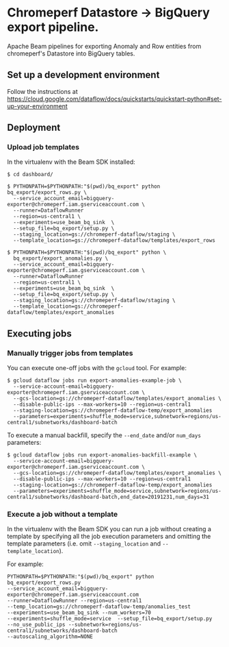 # Chromeperf Datastore → BigQuery export pipeline.

Apache Beam pipelines for exporting Anomaly and Row entities from chromeperf's
Datastore into BigQuery tables.

## Set up a development environment

Follow the instructions at
https://cloud.google.com/dataflow/docs/quickstarts/quickstart-python#set-up-your-environment

## Deployment

### Upload job templates

In the virtualenv with the Beam SDK installed:

```
$ cd dashboard/
```

```
$ PYTHONPATH=$PYTHONPATH:"$(pwd)/bq_export" python bq_export/export_rows.py \
  --service_account_email=bigquery-exporter@chromeperf.iam.gserviceaccount.com \
  --runner=DataflowRunner
  --region=us-central1 \
  --experiments=use_beam_bq_sink  \
  --setup_file=bq_export/setup.py \
  --staging_location=gs://chromeperf-dataflow/staging \
  --template_location=gs://chromeperf-dataflow/templates/export_rows
```

```
$ PYTHONPATH=$PYTHONPATH:"$(pwd)/bq_export" python \
  bq_export/export_anomalies.py \
  --service_account_email=bigquery-exporter@chromeperf.iam.gserviceaccount.com \
  --runner=DataflowRunner
  --region=us-central1 \
  --experiments=use_beam_bq_sink  \
  --setup_file=bq_export/setup.py \
  --staging_location=gs://chromeperf-dataflow/staging \
  --template_location=gs://chromeperf-dataflow/templates/export_anomalies
```

## Executing jobs

### Manually trigger jobs from templates

You can execute one-off jobs with the `gcloud` tool.  For example:

```
$ gcloud dataflow jobs run export-anomalies-example-job \
  --service-account-email=bigquery-exporter@chromeperf.iam.gserviceaccount.com \
  --gcs-location=gs://chromeperf-dataflow/templates/export_anomalies \
  --disable-public-ips --max-workers=10 --region=us-central1
  --staging-location=gs://chromeperf-dataflow-temp/export_anomalies
  --parameters=experiments=shuffle_mode=service,subnetwork=regions/us-central1/subnetworks/dashboard-batch
```

To execute a manual backfill, specify the `--end_date` and/or `num_days`
parameters:

```
$ gcloud dataflow jobs run export-anomalies-backfill-example \
  --service-account-email=bigquery-exporter@chromeperf.iam.gserviceaccount.com \
  --gcs-location=gs://chromeperf-dataflow/templates/export_anomalies \
  --disable-public-ips --max-workers=10 --region=us-central1
  --staging-location=gs://chromeperf-dataflow-temp/export_anomalies
  --parameters=experiments=shuffle_mode=service,subnetwork=regions/us-central1/subnetworks/dashboard-batch,end_date=20191231,num_days=31
```

### Execute a job without a template

In the virtualenv with the Beam SDK you can run a job without creating a
template by specifying all the job execution parameters and omitting the
template parameters (i.e. omit `--staging_location` and `--template_location`).

For example:

```
PYTHONPATH=$PYTHONPATH:"$(pwd)/bq_export" python bq_export/export_rows.py
--service_account_email=bigquery-exporter@chromeperf.iam.gserviceaccount.com
--runner=DataflowRunner --region=us-central1
--temp_location=gs://chromeperf-dataflow-temp/anomalies_test
--experiments=use_beam_bq_sink --num_workers=70
--experiments=shuffle_mode=service  --setup_file=bq_export/setup.py
--no_use_public_ips --subnetwork=regions/us-central1/subnetworks/dashboard-batch
--autoscaling_algorithm=NONE
```
